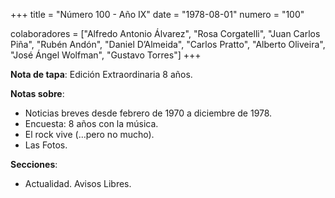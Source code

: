 +++
title = "Número 100 - Año IX"
date = "1978-08-01"
numero = "100"

colaboradores = ["Alfredo Antonio Álvarez", "Rosa Corgatelli", "Juan Carlos Piña", "Rubén Andón", "Daniel D’Almeida", "Carlos Pratto", "Alberto Oliveira", "José Ángel Wolfman", "Gustavo Torres"]
+++

**Nota de tapa**: Edición Extraordinaria 8 años.

**Notas sobre**:

- Noticias breves desde febrero de 1970 a diciembre de 1978.
- Encuesta: 8 años con la música.
- El rock vive (...pero no mucho).
- Las Fotos.

**Secciones**:

- Actualidad. Avisos Libres. 
